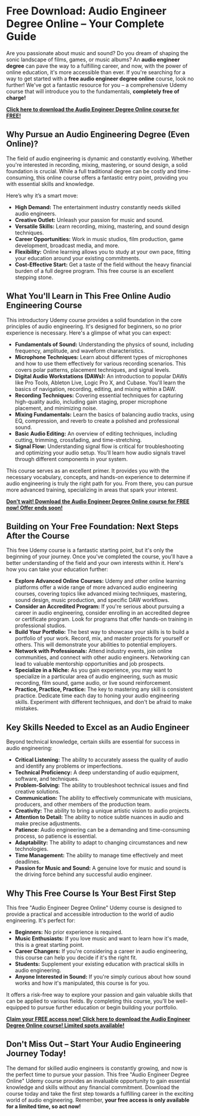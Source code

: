 # Free Download: Audio Engineer Degree Online – Your Complete Guide

Are you passionate about music and sound? Do you dream of shaping the sonic landscape of films, games, or music albums? An **audio engineer degree** can pave the way to a fulfilling career, and now, with the power of online education, it's more accessible than ever. If you're searching for a way to get started with a **free audio engineer degree online** course, look no further! We've got a fantastic resource for you – a comprehensive Udemy course that will introduce you to the fundamentals, **completely free of charge!**

[**Click here to download the Audio Engineer Degree Online course for FREE!**](https://udemywork.com/audio-engineer-degree-online)

## Why Pursue an Audio Engineering Degree (Even Online)?

The field of audio engineering is dynamic and constantly evolving. Whether you're interested in recording, mixing, mastering, or sound design, a solid foundation is crucial. While a full traditional degree can be costly and time-consuming, this online course offers a fantastic entry point, providing you with essential skills and knowledge.

Here’s why it’s a smart move:

*   **High Demand:** The entertainment industry constantly needs skilled audio engineers.
*   **Creative Outlet:** Unleash your passion for music and sound.
*   **Versatile Skills:** Learn recording, mixing, mastering, and sound design techniques.
*   **Career Opportunities:** Work in music studios, film production, game development, broadcast media, and more.
*   **Flexibility:** Online learning allows you to study at your own pace, fitting your education around your existing commitments.
*   **Cost-Effective Start:** Get a taste of the field without the heavy financial burden of a full degree program. This free course is an excellent stepping stone.

## What You'll Learn in This Free Online Audio Engineering Course

This introductory Udemy course provides a solid foundation in the core principles of audio engineering. It's designed for beginners, so no prior experience is necessary. Here's a glimpse of what you can expect:

*   **Fundamentals of Sound:** Understanding the physics of sound, including frequency, amplitude, and waveform characteristics.
*   **Microphone Techniques:** Learn about different types of microphones and how to use them effectively for various recording scenarios. This covers polar patterns, placement techniques, and signal levels.
*   **Digital Audio Workstations (DAWs):** An introduction to popular DAWs like Pro Tools, Ableton Live, Logic Pro X, and Cubase. You'll learn the basics of navigation, recording, editing, and mixing within a DAW.
*   **Recording Techniques:** Covering essential techniques for capturing high-quality audio, including gain staging, proper microphone placement, and minimizing noise.
*   **Mixing Fundamentals:** Learn the basics of balancing audio tracks, using EQ, compression, and reverb to create a polished and professional sound.
*   **Basic Audio Editing:** An overview of editing techniques, including cutting, trimming, crossfading, and time-stretching.
*   **Signal Flow:** Understanding signal flow is critical for troubleshooting and optimizing your audio setup. You'll learn how audio signals travel through different components in your system.

This course serves as an excellent primer. It provides you with the necessary vocabulary, concepts, and hands-on experience to determine if audio engineering is truly the right path for you. From there, you can pursue more advanced training, specializing in areas that spark your interest.

[**Don't wait! Download the Audio Engineer Degree Online course for FREE now! Offer ends soon!**](https://udemywork.com/audio-engineer-degree-online)

## Building on Your Free Foundation: Next Steps After the Course

This free Udemy course is a fantastic starting point, but it's only the beginning of your journey. Once you've completed the course, you'll have a better understanding of the field and your own interests within it. Here's how you can take your education further:

*   **Explore Advanced Online Courses:** Udemy and other online learning platforms offer a wide range of more advanced audio engineering courses, covering topics like advanced mixing techniques, mastering, sound design, music production, and specific DAW workflows.
*   **Consider an Accredited Program:** If you're serious about pursuing a career in audio engineering, consider enrolling in an accredited degree or certificate program. Look for programs that offer hands-on training in professional studios.
*   **Build Your Portfolio:** The best way to showcase your skills is to build a portfolio of your work. Record, mix, and master projects for yourself or others. This will demonstrate your abilities to potential employers.
*   **Network with Professionals:** Attend industry events, join online communities, and connect with other audio engineers. Networking can lead to valuable mentorship opportunities and job prospects.
*   **Specialize in a Niche:** As you gain experience, you may want to specialize in a particular area of audio engineering, such as music recording, film sound, game audio, or live sound reinforcement.
*   **Practice, Practice, Practice:** The key to mastering any skill is consistent practice. Dedicate time each day to honing your audio engineering skills. Experiment with different techniques, and don't be afraid to make mistakes.

## Key Skills Needed to Excel as an Audio Engineer

Beyond technical knowledge, certain skills are essential for success in audio engineering:

*   **Critical Listening:** The ability to accurately assess the quality of audio and identify any problems or imperfections.
*   **Technical Proficiency:** A deep understanding of audio equipment, software, and techniques.
*   **Problem-Solving:** The ability to troubleshoot technical issues and find creative solutions.
*   **Communication:** The ability to effectively communicate with musicians, producers, and other members of the production team.
*   **Creativity:** The ability to bring a unique artistic vision to audio projects.
*   **Attention to Detail:** The ability to notice subtle nuances in audio and make precise adjustments.
*   **Patience:** Audio engineering can be a demanding and time-consuming process, so patience is essential.
*   **Adaptability:** The ability to adapt to changing circumstances and new technologies.
*   **Time Management:** The ability to manage time effectively and meet deadlines.
*   **Passion for Music and Sound:** A genuine love for music and sound is the driving force behind any successful audio engineer.

## Why This Free Course Is Your Best First Step

This free "Audio Engineer Degree Online" Udemy course is designed to provide a practical and accessible introduction to the world of audio engineering. It's perfect for:

*   **Beginners:** No prior experience is required.
*   **Music Enthusiasts:** If you love music and want to learn how it's made, this is a great starting point.
*   **Career Changers:** If you're considering a career in audio engineering, this course can help you decide if it's the right fit.
*   **Students:** Supplement your existing education with practical skills in audio engineering.
*   **Anyone Interested in Sound:** If you're simply curious about how sound works and how it's manipulated, this course is for you.

It offers a risk-free way to explore your passion and gain valuable skills that can be applied to various fields. By completing this course, you'll be well-equipped to pursue further education or begin building your portfolio.

[**Claim your FREE access now! Click here to download the Audio Engineer Degree Online course! Limited spots available!**](https://udemywork.com/audio-engineer-degree-online)

## Don't Miss Out – Start Your Audio Engineering Journey Today!

The demand for skilled audio engineers is constantly growing, and now is the perfect time to pursue your passion. This free "Audio Engineer Degree Online" Udemy course provides an invaluable opportunity to gain essential knowledge and skills without any financial commitment. Download the course today and take the first step towards a fulfilling career in the exciting world of audio engineering. Remember, **your free access is only available for a limited time, so act now!**
